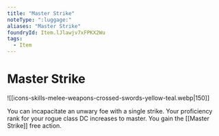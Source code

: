 ```yaml
---
title: "Master Strike"
noteType: ":luggage:"
aliases: "Master Strike"
foundryId: Item.lJlawjv7xFPKX2Wu
tags:
  - Item
---
```


# Master Strike
![[icons-skills-melee-weapons-crossed-swords-yellow-teal.webp|150]]

You can incapacitate an unwary foe with a single strike. Your proficiency rank for your rogue class DC increases to master. You gain the [[Master Strike]] free action.
